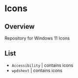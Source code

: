 # Icons
## Overview
Repository for Windows 11 Icons
## List
- `Accessibility` | contains icons
- `wpdshext` | contains icons
